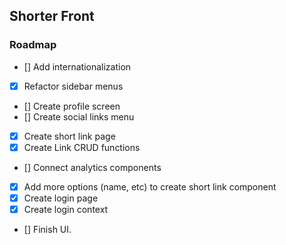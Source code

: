 ## Shorter Front

### Roadmap

- [] Add internationalization
- [x] Refactor sidebar menus
- [] Create profile screen
- [] Create social links menu
- [x] Create short link page
- [x] Create Link CRUD functions
- [] Connect analytics components
- [x] Add more options (name, etc) to create short link component
- [x] Create login page
- [x] Create login context
- [] Finish UI.

